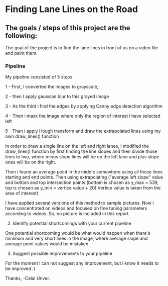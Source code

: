 # **Finding Lane Lines on the Road**
[//]: # (Image References)

[image1]: ./examples/grayscale.jpg "Grayscale"

## The goals / steps of this project are the following:

The goal of the project is to find the lane lines in front of
us on a video file and paint them.

### Pipeline

My pipeline consisted of 5 steps.

1 - First, I converted the images to grayscale, 

2 - then I apply gaussian blur to this grayed image

3 - As the third i find the edges by applying Canny edge detection algorithm

4 - Then i mask the image where only the region of interest i have selected left

5 - Then i apply Hough transform and draw the extrapolated lines using my own draw_lines() function

In order to draw a single line on the left and right lanes, I modified the draw_lines() function by first finding the line slopes and then divide those lines to two, where minus slope lines will be on the left lane and plus slope ones will be on the right.

Then i found an average point in the middle somewhere using all those lines starting and end points. Then using extrapolating ("average left slope" value and bottom and top intersection points (bottom is chosen as y_max = 539, top is chosen as y_min = vertice value + 20) Vertice value is taken from the area of interest)

I have applied several versions of this method to sample pictures. Now i have concentrated on videos and focused on fine tuning parameters according to videos. So, no picture is included in this report.

2. Identify potential shortcomings with your current pipeline

One potential shortcoming would be what would happen when there's minimum and very short lines in the image, where average slope and average point values would be mistaken

3. Suggest possible improvements to your pipeline

For the moment i can not suggest any improvement, but i know it needs to be improved :)

Thanks,
-Celal Unver.
